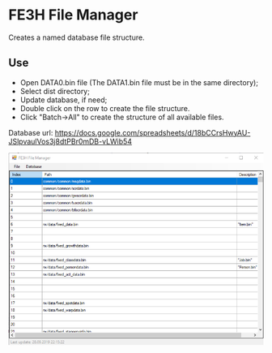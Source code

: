# FE3H File Manager
Creates a named database file structure.

## Use
* Open DATA0.bin file (The DATA1.bin file must be in the same directory);
* Select dist directory;
* Update database, if need;
* Double click on the row to create the file structure.
* Click "Batch->All" to create the structure of all available files.

Database url: https://docs.google.com/spreadsheets/d/18bCCrsHwyAU-JSlpvaulVos3j8dtPBr0mDB-vLWib54

![Drag Racing](screenshot.png)
